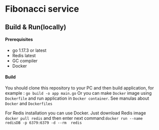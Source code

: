 # Fibonacci service

## Build & Run(locally)

#### Prerequisites

+ go 1.17.3 or latest
+ Redis latest
+ GC compiler
+ Docker

#### Build

You should clone this repository to your PC and then build application, for example : `go build -o app main.go`
Or you can make `Docker` image using `Dockerfile` and run application in `Docker container`. See manulas about `Docker` and `Dockerfiles`

For Redis installation you can use Docker. Just download Redis image `docker pull redis` and then enter next command:`docker run --name redisDB -p 6379:6379 -d --rm  redis`



